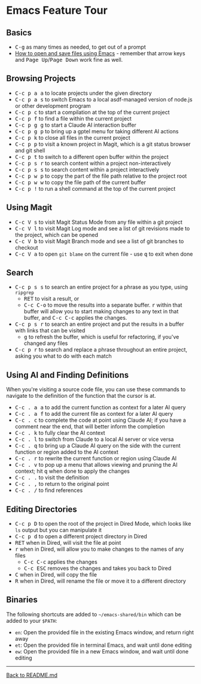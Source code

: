 # Emacs Feature Tour

## Basics

* <kbd>C-g</kbd> as many times as needed, to get out of a prompt
* [How to open and save files using Emacs](http://mally.stanford.edu/~sr/computing/emacs.html) - remember that arrow keys and <kbd>Page Up</kbd>/<kbd>Page Down</kbd> work fine as well.

## Browsing Projects

* <kbd>C-c p a a</kbd> to locate projects under the given directory
* <kbd>C-c p a s</kbd> to switch Emacs to a local asdf-managed version of node.js or other development program
* <kbd>C-c p c</kbd> to start a compilation at the top of the current project
* <kbd>C-c p f</kbd> to find a file within the current project
* <kbd>C-c p g g</kbd> to start a Claude AI interaction buffer
* <kbd>C-c p g p</kbd> to bring up a gptel menu for taking different AI actions
* <kbd>C-c p k</kbd> to close all files in the current project
* <kbd>C-c p p</kbd> to visit a known project in Magit, which is a git status browser and git shell
* <kbd>C-c p t</kbd> to switch to a different open buffer within the project
* <kbd>C-c p s r</kbd> to search content within a project non-interactively
* <kbd>C-c p s s</kbd> to search content within a project interactively
* <kbd>C-c p w p</kbd> to copy the part of the file path relative to the project root
* <kbd>C-c p w w</kbd> to copy the file path of the current buffer
* <kbd>C-c p !</kbd> to run a shell command at the top of the current project

## Using Magit

* <kbd>C-c V s</kbd> to visit Magit Status Mode from any file within a git project
* <kbd>C-c V l</kbd> to visit Magit Log mode and see a list of git revisions made to the project, which can be opened
* <kbd>C-c V b</kbd> to visit Magit Branch mode and see a list of git branches to checkout
* <kbd>C-c V a</kbd> to open `git blame` on the current file - use <kbd>q</kbd> to exit when done

## Search

* <kbd>C-c p s s</kbd> to search an entire project for a phrase as you type, using `ripgrep`
  * <kbd>RET</kbd> to visit a result, or
  * <kbd>C-c C-o</kbd> to move the results into a separate buffer. <kbd>r</kbd> within that buffer will allow you to start making changes to any text in that buffer, and <kbd>C-c C-c</kbd> applies the changes.
* <kbd>C-c p s r</kbd> to search an entire project and put the results in a buffer with links that can be visited
  * <kbd>g</kbd> to refresh the buffer, which is useful for refactoring, if you've changed any files
* <kbd>C-c p r</kbd> to search and replace a phrase throughout an entire project, asking you what to do with each match

## Using AI and Finding Definitions

When you're visiting a source code file, you can use these commands to navigate to the definition of the function that
the cursor is at.

* <kbd>C-c . a a</kbd> to add the current function as context for a later AI query
* <kbd>C-c . a f</kbd> to add the current file as context for a later AI query
* <kbd>C-c . c</kbd> to complete the code at point using Claude AI; if you have a comment near the end, that will better inform the completion
* <kbd>C-c . k</kbd> to fully clear the AI context
* <kbd>C-c . l</kbd> to switch from Claude to a local AI server or vice versa
* <kbd>C-c . q</kbd> to bring up a Claude AI query on the side with the current function or region added to the AI context
* <kbd>C-c . r</kbd> to rewrite the current function or region using Claude AI
* <kbd>C-c . v</kbd> to pop up a menu that allows viewing and pruning the AI context; hit <kbd>q</kbd> when done to apply the changes
* <kbd>C-c . .</kbd> to visit the definition
* <kbd>C-c . ,</kbd> to return to the original point
* <kbd>C-c . /</kbd> to find references

## Editing Directories

* <kbd>C-c p D</kbd> to open the root of the project in Dired Mode, which looks like `ls` output but you can manipulate it
* <kbd>C-c p d</kbd> to open a different project directory in Dired
* <kbd>RET</kbd> when in Dired, will visit the file at point
* <kbd>r</kbd> when in Dired, will allow you to make changes to the names of any files
  * <kbd>C-c C-c</kbd> applies the changes
  * <kbd>C-c ESC</kbd> removes the changes and takes you back to Dired
* <kbd>C</kbd> when in Dired, will copy the file
* <kbd>R</kbd> when in Dired, will rename the file or move it to a different directory

## Binaries

The following shortcuts are added to `~/emacs-shared/bin` which can be added to your `$PATH`:

* `en`: Open the provided file in the existing Emacs window, and return right away
* `et`: Open the provided file in terminal Emacs, and wait until done editing
* `ew`: Open the provided file in a new Emacs window, and wait until done editing

---

[Back to README.md](../README.md#documentation)

